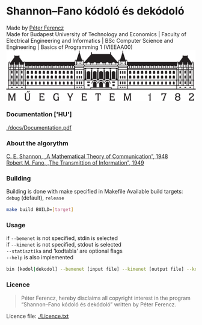 # Shannon–Fano kódoló és dekódoló
Made by [Péter Ferencz](https://peterferencz.me) \
Made for Budapest University of Technology and Economics | Faculty of Electrical Engineering and Informatics | BSc Computer Science and Engineering | Basics of Programming 1 (VIEEAA00)
![Logo of BME](./docs/res/BMEKicsi.png)

### Documentation ['HU']
[./docs/Documentation.pdf](./docs/Documentation.pdf)

### About the algorythm
[C. E. Shannon, „A Mathematical Theory of Communication”, 1948](https://web.archive.org/web/19980715013250/http://cm.bell-labs.com/cm/ms/what/shannonday/shannon1948.pdf) \
[Robert M. Fano, „The Transmittion of Information”, 1949](https://hcs64.com/files/fano-tr65-ocr-only.pdf)



### Building
Building is done with make specified in Makefile
Available build targets: `debug` (default), `release`
```sh
make build BUILD=[target]
```

### Usage
if `--bemenet` is not specified, stdin is selected \
if `--kimenet` is not specified, stdout is selected \
`--statisztika` and 'kodtabla' are optional flags \
`--help` is also implemented
```sh
bin [kodol|dekodol] --bemenet [input file] --kimenet [output file] --kodtabla --statisztika
```

### Licence
> Péter Ferencz, hereby disclaims all copyright interest in the program “Shannon–Fano kódoló és dekódoló” written by Péter Ferencz.

Licence file: [./Licence.txt](./Licence.txt)